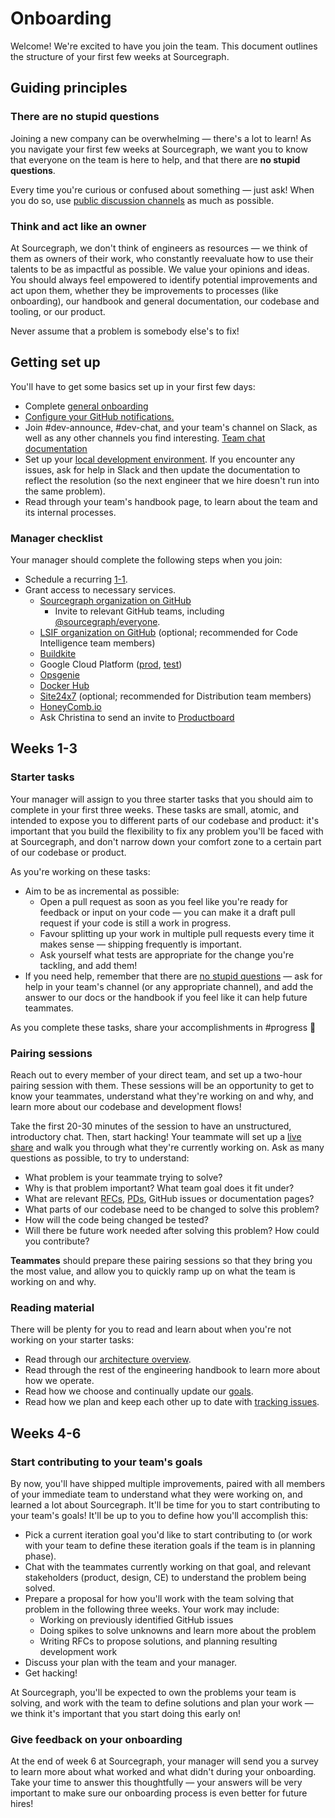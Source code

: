 # Onboarding

Welcome! We're excited to have you join the team. This document outlines the structure of your first few weeks at Sourcegraph.

## Guiding principles

### There are no stupid questions

Joining a new company can be overwhelming — there's a lot to learn! As you navigate your first few weeks at Sourcegraph, we want you to know that everyone on the team is here to help, and that there are **no stupid questions**.

Every time you're curious or confused about something — just ask! When you do so, use [public discussion channels](../communication/team_chat.md#avoid_private_messages) as much as possible.

### Think and act like an owner

At Sourcegraph, we don't think of engineers as resources — we think of them as owners of their work, who constantly reevaluate how to use their talents to be as impactful as possible. We value your opinions and ideas. You should always feel empowered to identify potential improvements and act upon them, whether they be improvements to processes (like onboarding), our handbook and general documentation, our codebase and tooling, or our product.

Never assume that a problem is somebody else's to fix!

## Getting set up

You'll have to get some basics set up in your first few days:
- Complete [general onboarding](../people-ops/from-graphbook/onboarding.md#for-all-new-teammates)
- [Configure your GitHub notifications.](./github-notifications/index.md)
- Join #dev-announce, #dev-chat, and your team's channel on Slack, as well as any other channels you find interesting. [Team chat documentation](../communication/team_chat.md#engineering)
- Set up your [local development environment](https://github.com/sourcegraph/sourcegraph/blob/master/doc/dev/local_development.md#step-1-install-dependencies). If you encounter any issues, ask for help in Slack and then update the documentation to reflect the resolution (so the next engineer that we hire doesn't run into the same problem).
- Read through your team's handbook page, to learn about the team and its internal processes.

### Manager checklist

Your manager should complete the following steps when you join:
- Schedule a recurring [1-1](../leadership/1-1.md).
- Grant access to necessary services.
  - [Sourcegraph organization on GitHub](https://github.com/orgs/sourcegraph/people)
    - Invite to relevant GitHub teams, including [@sourcegraph/everyone](https://github.com/orgs/sourcegraph/teams/everyone).
  - [LSIF organization on GitHub](https://github.com/orgs/lsif/people) (optional; recommended for Code Intelligence team members)
  - [Buildkite](https://buildkite.com/organizations/sourcegraph/users/new)
  - Google Cloud Platform ([prod](https://console.cloud.google.com/iam-admin/iam?project=sourcegraph-dev), [test](https://console.cloud.google.com/iam-admin/iam?project=sourcegraph-server))
  - [Opsgenie](https://sourcegraph.app.opsgenie.com/settings/users/)
  - [Docker Hub](https://hub.docker.com/orgs/sourcegraph)
  - [Site24x7](https://www.site24x7.com) (optional; recommended for Distribution team members)
  - [HoneyComb.io](https://www.honeycomb.io/)
  - Ask Christina to send an invite to [Productboard](https://sourcegraph.productboard.com)

## Weeks 1-3

### Starter tasks

Your manager will assign to you three starter tasks that you should aim to complete in your first three weeks. These tasks are small, atomic, and intended to expose you to different parts of our codebase and product: it's important that you build the flexibility to fix any problem you'll be faced with at Sourcegraph, and don't narrow down your comfort zone to a certain part of our codebase or product.

As you're working on these tasks:
- Aim to be as incremental as possible:
    - Open a pull request as soon as you feel like you're ready for feedback or input on your code — you can make it a draft pull request if your code is still a work in progress.  
    - Favour splitting up your work in multiple pull requests every time it makes sense — shipping frequently is important.
    - Ask yourself what tests are appropriate for the change you're tackling, and add them!
- If you need help, remember that there are [no stupid questions](#there_are_no_stupid_questions) — ask for help in your team's channel (or any appropriate channel), and add the answer to our docs or the handbook if you feel like it can help future teammates.

As you complete these tasks, share your accomplishments in #progress 🙂

### Pairing sessions

Reach out to every member of your direct team, and set up a two-hour pairing session with them. These sessions will be an opportunity to get to know your teammates, understand what they're working on and why, and learn more about our codebase and development flows!

Take the first 20-30 minutes of the session to have an unstructured, introductory chat. Then, start hacking! Your teammate will set up a [live share](https://visualstudio.microsoft.com/services/live-share/) and walk you through what they're currently working on. Ask as many questions as possible, to try to understand:
- What problem is your teammate trying to solve?
- Why is that problem important? What team goal does it fit under?
- What are relevant [RFCs](https://about.sourcegraph.com/handbook/communication/rfcs), [PDs](https://about.sourcegraph.com/handbook/product/product_documents), GitHub issues or documentation pages?
- What parts of our codebase need to be changed to solve this problem?
- How will the code being changed be tested?
- Will there be future work needed after solving this problem? How could you contribute?

**Teammates** should prepare these pairing sessions so that they bring you the most value, and allow you to quickly ramp up on what the team is working on and why.

### Reading material

There will be plenty for you to read and learn about when you're not working on your starter tasks:
- Read through our [architecture overview](https://docs.sourcegraph.com/dev/architecture).
- Read through the rest of the engineering handbook to learn more about how we operate.
- Read how we choose and continually update our [goals](../../company/goals/index.md).
- Read how we plan and keep each other up to date with [tracking issues](./tracking_issues.md).

## Weeks 4-6

### Start contributing to your team's goals

By now, you'll have shipped multiple improvements, paired with all members of your immediate team to understand what they were working on, and learned a lot about Sourcegraph. It'll be time for you to start contributing to your team's goals! It'll be up to you to define how you'll accomplish this:
- Pick a current iteration goal you'd like to start contributing to (or work with your team to define these iteration goals if the team is in planning phase).
- Chat with the teammates currently working on that goal, and relevant stakeholders (product, design, CE) to understand the problem being solved.
- Prepare a proposal for how you'll work with the team solving that problem in the following three weeks. Your work may include:
    - Working on previously identified GitHub issues
    - Doing spikes to solve unknowns and learn more about the problem
    - Writing RFCs to propose solutions, and planning resulting development work
- Discuss your plan with the team and your manager.
- Get hacking!

At Sourcegraph, you'll be expected to own the problems your team is solving, and work with the team to define solutions and plan your work — we think it's important that you start doing this early on!

### Give feedback on your onboarding

At the end of week 6 at Sourcegraph, your manager will send you a survey to learn more about what worked and what didn't during your onboarding. Take your time to answer this thoughtfully — your answers will be very important to make sure our onboarding process is even better for future hires!
